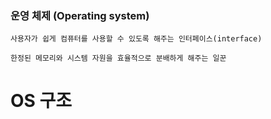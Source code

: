 ### 운영 체제 (Operating system)
    사용자가 쉽게 컴퓨터를 사용할 수 있도록 해주는 인터페이스(interface)

    한정된 메모리와 시스템 자원을 효율적으로 분배하게 해주는 일꾼


# OS 구조
